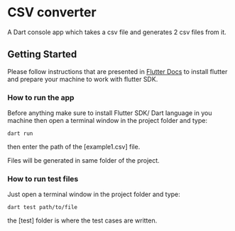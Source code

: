 # CSV converter

 A Dart console app which takes a csv file and generates 2 csv files from it.

## Getting Started

Please follow instructions that are presented in [Flutter Docs](https://docs.flutter.dev/get-started/install) to install flutter and prepare your machine to work with flutter SDK.

### How to run the app

Before anything make sure to install Flutter SDK/ Dart language in you machine then open a terminal window in the project folder and type:

``` dart run ```

then enter the path of the [example1.csv] file.

Files will be generated in same folder of the project.

### How to run test files

Just open a terminal window in the project folder and type:

``` dart test path/to/file ```

the [test] folder is where the test cases are written.
